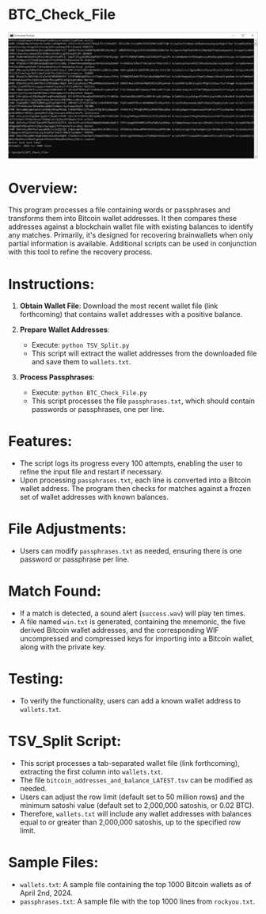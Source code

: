 # BTC_Check_File

![OpenRedirex](https://github.com/cdotl-au/BTC_Check_File/blob/main/Screenshot.PNG?raw=true)

# Overview:
This program processes a file containing words or passphrases and transforms them into Bitcoin wallet addresses. It then compares these addresses against a blockchain wallet file with existing balances to identify any matches. Primarily, it's designed for recovering brainwallets when only partial information is available. Additional scripts can be used in conjunction with this tool to refine the recovery process.

# Instructions:

1. **Obtain Wallet File**: Download the most recent wallet file (link forthcoming) that contains wallet addresses with a positive balance.

2. **Prepare Wallet Addresses**:
   - Execute: `python TSV_Split.py`
   - This script will extract the wallet addresses from the downloaded file and save them to `wallets.txt`.

3. **Process Passphrases**:
   - Execute: `python BTC_Check_File.py`
   - This script processes the file `passphrases.txt`, which should contain passwords or passphrases, one per line.

# Features:
- The script logs its progress every 100 attempts, enabling the user to refine the input file and restart if necessary.
- Upon processing `passphrases.txt`, each line is converted into a Bitcoin wallet address. The program then checks for matches against a frozen set of wallet addresses with known balances.

# File Adjustments:
- Users can modify `passphrases.txt` as needed, ensuring there is one password or passphrase per line.

# Match Found:
- If a match is detected, a sound alert (`success.wav`) will play ten times.
- A file named `win.txt` is generated, containing the mnemonic, the five derived Bitcoin wallet addresses, and the corresponding WIF uncompressed and compressed keys for importing into a Bitcoin wallet, along with the private key.

# Testing:
- To verify the functionality, users can add a known wallet address to `wallets.txt`.

# TSV_Split Script:
- This script processes a tab-separated wallet file (link forthcoming), extracting the first column into `wallets.txt`.
- The file `bitcoin_addresses_and_balance_LATEST.tsv` can be modified as needed.
- Users can adjust the row limit (default set to 50 million rows) and the minimum satoshi value (default set to 2,000,000 satoshis, or 0.02 BTC).
- Therefore, `wallets.txt` will include any wallet addresses with balances equal to or greater than 2,000,000 satoshis, up to the specified row limit.

# Sample Files:
- `wallets.txt`: A sample file containing the top 1000 Bitcoin wallets as of April 2nd, 2024.
- `passphrases.txt`: A sample file with the top 1000 lines from `rockyou.txt`.

